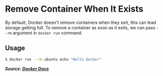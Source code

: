# Remove Container When It Exists

By default, Docker doesn't remove containers when they exit, this can lead storage getting full. To remove a container as soon as it exits, we can pass `--rm` argument in `docker run` command.

## Usage

```bash
$ docker run --rm ubuntu echo "Hello Docker"
```

**_Source: [Docker Docs](https://docs.docker.com/engine/reference/run/#clean-up---rm)_**

